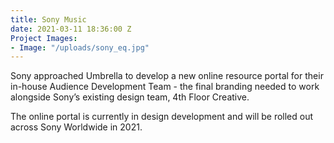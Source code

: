 ```yaml
---
title: Sony Music
date: 2021-03-11 18:36:00 Z
Project Images:
- Image: "/uploads/sony_eq.jpg"
---
```


Sony approached Umbrella to develop a new online resource portal for their in-house Audience Development Team - the final branding needed to work alongside Sony’s existing design team, 4th Floor Creative.

The online portal is currently in design development and will be rolled out across Sony Worldwide in 2021.
